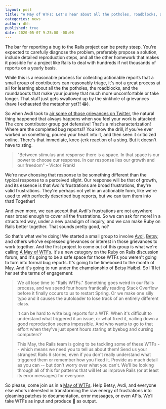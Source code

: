 ```yaml
---
layout: post
title: "A May of WTFs: Let's hear about all the potholes, roadblocks, and roundabouts!"
categories: news
author: dhh
published: true
date: 2020-05-07 9:25:00 -08:00
---
```


The bar for reporting a bug to the Rails project can be pretty steep. You're expected to carefully diagnose the problem, preferably propose a solution, include detailed reproduction steps, and all the other homework that makes it possible for a project like Rails to deal with hundreds if not thousands of reports on a yearly basis. 

While this is a reasonable process for collecting actionable reports that a small group of contributors can reasonably triage, it's not a great process at all for learning about all the the potholes, the roadblocks, and the roundabouts that make your journey that much more uncomfortable or take longer. That stuff just gets swallowed up by the sinkhole of grievances (have I exhausted the metaphor yet?! 😂).

So when Avdi took to [air some of those grievances on Twitter](https://twitter.com/avdi/status/1257127462766620673), the natural thing happened that always happens when you feel your work is attacked: The core contributor group got defensive! That's a mischaracterization! Where are the completed bug reports!? You know the drill, if you've ever worked on something, poured your heart into it, and then seen it criticized online. There's that immediate, knee-jerk reaction of a sting. But it doesn't have to sting. 

> "Between stimulus and response there is a space. In that space is our power
> to choose our response. In our response lies our growth and our freedom" – Victor Frankl

We're now choosing that response to be something different than the typical response to a perceived slight. Our response will be that of growth, and its essence is that Avdi's frustrations are broad frustrations, they're valid frustrations. They're perhaps not yet in an actionable form, like we're used to with perfectly described bug reports, but we can turn them into that! Together!

And even more, we can accept that Avdi's frustrations are not anywhere near broad enough to cover all the frustrations. So we can ask for more! In a structured way, under a new paradigm of inquiry, and we can make Ruby on Rails better together. That sounds pretty good, no?

So that's what we're doing! We started a small group to involve [Avdi](https://twitter.com/avdi/), [Betsy](https://twitter.com/betsythemuffin), and others who've expressed grievances or interest in those grievances to work together. And the first project to come out of this group is what we're calling [A May of WTFs](https://discuss.rubyonrails.org/c/a-may-of-wtfs/8). It's a new category on the Ruby on Rails discussion forum, and it's going to be a safe space for those WTFs you weren't going to turn into formal bug reports. It's going to be timeboxed to the month of May. And it's going to run under the championship of Betsy Haibel. So I'll let her set the terms of engagement:

> We all lose time to "Rails WTFs." Something goes weird in our Rails process, 
> and we spend four hours frantically reading Stack Overflow before it finally
> occurs to us to restart Spring. Or we make one silly typo and it causes the 
> autoloader to lose track of an entirely different class.
> 
> It can be hard to write bug reports for a WTF. When it's difficult to understand
> what triggered it an issue, or what fixed it, nailing down a good reproduction
> seems impossible. And who wants to go to that effort when they've just spent hours
> staring at byebug and cursing computers?
> 
> This May, the Rails team is going to be tackling some of these WTFs -- which 
> means we need you to tell us about them! Send us your strangest Rails 6 stories, 
> even if you don't really understand what triggered them or remember how you fixed it.
> Provide as much detail as you can -- but don't worry over what you can't. 
> We'll be looking through all of this for patterns that will let us improve Rails
> (or at least its error messages) for everyone.

So please, come join us in a [May of WTFs](https://discuss.rubyonrails.org/c/a-may-of-wtfs/8). Help Betsy, Avdi, and everyone else who's interested in transforming the raw energy of frustrations into gleaming patches to documentation, error messages, or even APIs. We'll take WTFs as input and produce 💖 as output.